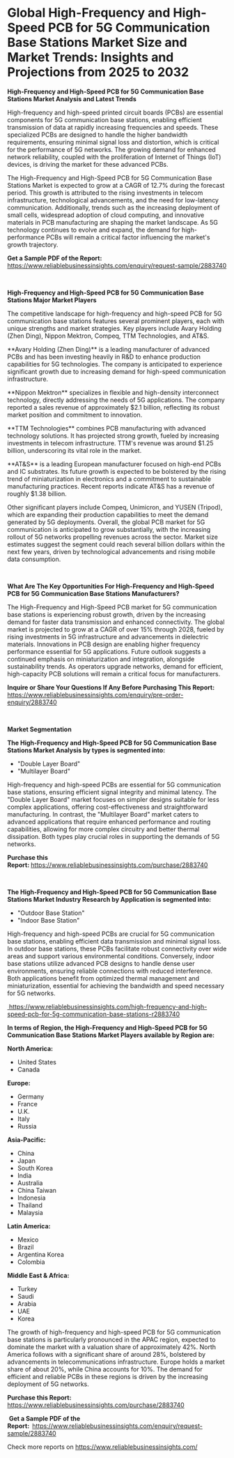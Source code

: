 <p><h1>Global High-Frequency and High-Speed PCB for 5G Communication Base Stations Market Size and Market Trends: Insights and Projections from 2025 to 2032</h1></p><p><strong>High-Frequency and High-Speed PCB for 5G Communication Base Stations Market Analysis and Latest Trends</strong></p>
<p><p>High-frequency and high-speed printed circuit boards (PCBs) are essential components for 5G communication base stations, enabling efficient transmission of data at rapidly increasing frequencies and speeds. These specialized PCBs are designed to handle the higher bandwidth requirements, ensuring minimal signal loss and distortion, which is critical for the performance of 5G networks. The growing demand for enhanced network reliability, coupled with the proliferation of Internet of Things (IoT) devices, is driving the market for these advanced PCBs.</p><p>The High-Frequency and High-Speed PCB for 5G Communication Base Stations Market is expected to grow at a CAGR of 12.7% during the forecast period. This growth is attributed to the rising investments in telecom infrastructure, technological advancements, and the need for low-latency communication. Additionally, trends such as the increasing deployment of small cells, widespread adoption of cloud computing, and innovative materials in PCB manufacturing are shaping the market landscape. As 5G technology continues to evolve and expand, the demand for high-performance PCBs will remain a critical factor influencing the market's growth trajectory.</p></p>
<p><strong>Get a Sample PDF of the Report:&nbsp;</strong> <a href="https://www.reliablebusinessinsights.com/enquiry/request-sample/2883740?utm_campaign=3273&utm_medium=2&utm_source=Github&utm_content=ia&utm_term=13032025&utm_id=high-frequency-and-high-speed-pcb-for-5g-communication-base-stations">https://www.reliablebusinessinsights.com/enquiry/request-sample/2883740</a></p>
<p>&nbsp;</p>
<p><strong>High-Frequency and High-Speed PCB for 5G Communication Base Stations Major Market Players</strong></p>
<p><p>The competitive landscape for high-frequency and high-speed PCB for 5G communication base stations features several prominent players, each with unique strengths and market strategies. Key players include Avary Holding (Zhen Ding), Nippon Mektron, Compeq, TTM Technologies, and AT&S. </p><p>**Avary Holding (Zhen Ding)** is a leading manufacturer of advanced PCBs and has been investing heavily in R&D to enhance production capabilities for 5G technologies. The company is anticipated to experience significant growth due to increasing demand for high-speed communication infrastructure.</p><p>**Nippon Mektron** specializes in flexible and high-density interconnect technology, directly addressing the needs of 5G applications. The company reported a sales revenue of approximately $2.1 billion, reflecting its robust market position and commitment to innovation.</p><p>**TTM Technologies** combines PCB manufacturing with advanced technology solutions. It has projected strong growth, fueled by increasing investments in telecom infrastructure. TTM's revenue was around $1.25 billion, underscoring its vital role in the market.</p><p>**AT&S** is a leading European manufacturer focused on high-end PCBs and IC substrates. Its future growth is expected to be bolstered by the rising trend of miniaturization in electronics and a commitment to sustainable manufacturing practices. Recent reports indicate AT&S has a revenue of roughly $1.38 billion.</p><p>Other significant players include Compeq, Unimicron, and YUSEN (Tripod), which are expanding their production capabilities to meet the demand generated by 5G deployments. Overall, the global PCB market for 5G communication is anticipated to grow substantially, with the increasing rollout of 5G networks propelling revenues across the sector. Market size estimates suggest the segment could reach several billion dollars within the next few years, driven by technological advancements and rising mobile data consumption.</p></p>
<p>&nbsp;</p>
<p><strong>What Are The Key Opportunities For High-Frequency and High-Speed PCB for 5G Communication Base Stations Manufacturers?</strong></p>
<p><p>The High-Frequency and High-Speed PCB market for 5G communication base stations is experiencing robust growth, driven by the increasing demand for faster data transmission and enhanced connectivity. The global market is projected to grow at a CAGR of over 15% through 2028, fueled by rising investments in 5G infrastructure and advancements in dielectric materials. Innovations in PCB design are enabling higher frequency performance essential for 5G applications. Future outlook suggests a continued emphasis on miniaturization and integration, alongside sustainability trends. As operators upgrade networks, demand for efficient, high-capacity PCB solutions will remain a critical focus for manufacturers.</p></p>
<p><strong>Inquire or Share Your Questions If Any Before Purchasing This Report:</strong> <a href="https://www.reliablebusinessinsights.com/enquiry/pre-order-enquiry/2883740?utm_campaign=3273&utm_medium=2&utm_source=Github&utm_content=ia&utm_term=13032025&utm_id=high-frequency-and-high-speed-pcb-for-5g-communication-base-stations">https://www.reliablebusinessinsights.com/enquiry/pre-order-enquiry/2883740</a></p>
<p>&nbsp;</p>
<p><strong>Market Segmentation</strong></p>
<p><strong>The High-Frequency and High-Speed PCB for 5G Communication Base Stations Market Analysis by types is segmented into:</strong></p>
<p><ul><li>"Double Layer Board"</li><li>"Multilayer Board"</li></ul></p>
<p><p>High-frequency and high-speed PCBs are essential for 5G communication base stations, ensuring efficient signal integrity and minimal latency. The "Double Layer Board" market focuses on simpler designs suitable for less complex applications, offering cost-effectiveness and straightforward manufacturing. In contrast, the "Multilayer Board" market caters to advanced applications that require enhanced performance and routing capabilities, allowing for more complex circuitry and better thermal dissipation. Both types play crucial roles in supporting the demands of 5G networks.</p></p>
<p><strong>Purchase this Report:&nbsp;</strong><a href="https://www.reliablebusinessinsights.com/purchase/2883740?utm_campaign=3273&utm_medium=2&utm_source=Github&utm_content=ia&utm_term=13032025&utm_id=high-frequency-and-high-speed-pcb-for-5g-communication-base-stations">https://www.reliablebusinessinsights.com/purchase/2883740</a></p>
<p>&nbsp;</p>
<p><strong>The High-Frequency and High-Speed PCB for 5G Communication Base Stations Market Industry Research by Application is segmented into:</strong></p>
<p><ul><li>"Outdoor Base Station"</li><li>"Indoor Base Station"</li></ul></p>
<p><p>High-frequency and high-speed PCBs are crucial for 5G communication base stations, enabling efficient data transmission and minimal signal loss. In outdoor base stations, these PCBs facilitate robust connectivity over wide areas and support various environmental conditions. Conversely, indoor base stations utilize advanced PCB designs to handle dense user environments, ensuring reliable connections with reduced interference. Both applications benefit from optimized thermal management and miniaturization, essential for achieving the bandwidth and speed necessary for 5G networks.</p></p>
<p><a href="https://www.reliablebusinessinsights.com/high-frequency-and-high-speed-pcb-for-5g-communication-base-stations-r2883740?utm_campaign=3273&utm_medium=2&utm_source=Github&utm_content=ia&utm_term=13032025&utm_id=high-frequency-and-high-speed-pcb-for-5g-communication-base-stations">&nbsp;https://www.reliablebusinessinsights.com/high-frequency-and-high-speed-pcb-for-5g-communication-base-stations-r2883740</a></p>
<p><strong>In terms of Region, the High-Frequency and High-Speed PCB for 5G Communication Base Stations Market Players available by Region are:</strong></p>
<p>
    <p> <strong> North America: </strong>
        <ul>
            <li>United States</li>
            <li>Canada</li>
        </ul>
        </p> 
    <p> <strong> Europe: </strong>
        <ul>
            <li>Germany</li>
            <li>France</li>
            <li>U.K.</li>
            <li>Italy</li>
            <li>Russia</li>
        </ul>
        </p> 
    <p> <strong> Asia-Pacific: </strong>
        <ul>
            <li>China</li>
            <li>Japan</li>
            <li>South Korea</li>
            <li>India</li>
            <li>Australia</li>
            <li>China Taiwan</li>
            <li>Indonesia</li>
            <li>Thailand</li>
            <li>Malaysia</li>
        </ul>
        </p> 
    <p> <strong> Latin America: </strong>
        <ul>
            <li>Mexico</li>
            <li>Brazil</li>
            <li>Argentina Korea</li>
            <li>Colombia</li>
        </ul>
        </p> 
    <p> <strong> Middle East & Africa: </strong>
        <ul>
            <li>Turkey</li>
            <li>Saudi</li>
            <li>Arabia</li>
            <li>UAE</li>
            <li>Korea</li>
        </ul>
    </p>
    </p>
<p><p>The growth of high-frequency and high-speed PCB for 5G communication base stations is particularly pronounced in the APAC region, expected to dominate the market with a valuation share of approximately 42%. North America follows with a significant share of around 28%, bolstered by advancements in telecommunications infrastructure. Europe holds a market share of about 20%, while China accounts for 10%. The demand for efficient and reliable PCBs in these regions is driven by the increasing deployment of 5G networks.</p></p>
<p><strong>Purchase this Report: </strong><a href="https://www.reliablebusinessinsights.com/purchase/2883740?utm_campaign=3273&utm_medium=2&utm_source=Github&utm_content=ia&utm_term=13032025&utm_id=high-frequency-and-high-speed-pcb-for-5g-communication-base-stations">https://www.reliablebusinessinsights.com/purchase/2883740</a></p>
<p>&nbsp;<strong>Get a Sample PDF of the Report:&nbsp;&nbsp;</strong><a href="https://www.reliablebusinessinsights.com/enquiry/request-sample/2883740?utm_campaign=3273&utm_medium=2&utm_source=Github&utm_content=ia&utm_term=13032025&utm_id=high-frequency-and-high-speed-pcb-for-5g-communication-base-stations">https://www.reliablebusinessinsights.com/enquiry/request-sample/2883740</a></p>
<p><strong></strong></p>
<p>Check more reports on <a href="https://www.reliablebusinessinsights.com/?utm_campaign=3273&utm_medium=2&utm_source=Github&utm_content=ia&utm_term=13032025&utm_id=high-frequency-and-high-speed-pcb-for-5g-communication-base-stations">https://www.reliablebusinessinsights.com/</a></p>
